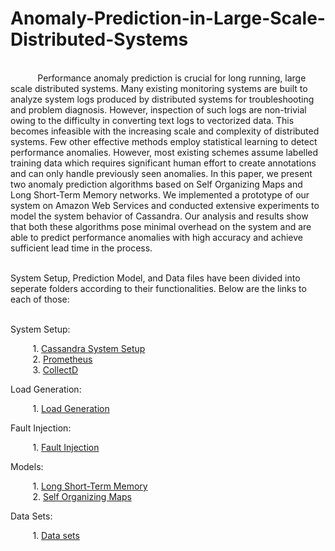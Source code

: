 # Anomaly-Prediction-in-Large-Scale-Distributed-Systems

<br />&nbsp;&nbsp;&nbsp;&nbsp;&nbsp;&nbsp;&nbsp;&nbsp;&nbsp;&nbsp;&nbsp;Performance anomaly prediction is crucial for long running, large scale distributed systems. Many existing monitoring systems are built to analyze system logs produced by distributed systems for troubleshooting and problem diagnosis. However, inspection of such logs are non-trivial owing to the difficulty in converting text logs to vectorized data. This becomes infeasible with the increasing scale and complexity of distributed systems. Few other effective methods employ statistical learning to detect performance anomalies. However, most existing schemes assume labelled training data which requires significant human effort to create annotations and can only handle previously seen anomalies. In this paper, we present two anomaly prediction algorithms based on Self Organizing Maps and Long Short-Term Memory networks. We implemented a prototype of our system on Amazon Web Services and conducted extensive experiments to model the system behavior of Cassandra. Our analysis and results show that both these algorithms pose minimal overhead on the system and are able to predict performance anomalies with high accuracy and achieve sufficient lead time in the process.

<br />System Setup, Prediction Model, and Data files have been divided into seperate folders according to their functionalities. Below are the links to each of those:

<br />System Setup:

&nbsp;&nbsp;&nbsp;&nbsp;&nbsp;&nbsp;&nbsp;&nbsp;&nbsp;1. [Cassandra System Setup](https://github.com/Prashanth-Mallyampatti/Anomaly-Prediction-in-Large-Scale-Distributed-Systems/tree/master/Cassandra%20Setup)
<br/>&nbsp;&nbsp;&nbsp;&nbsp;&nbsp;&nbsp;&nbsp;&nbsp;&nbsp;2. [Prometheus](https://github.com/Prashanth-Mallyampatti/Anomaly-Prediction-in-Large-Scale-Distributed-Systems/tree/master/Prometheus)
<br/>&nbsp;&nbsp;&nbsp;&nbsp;&nbsp;&nbsp;&nbsp;&nbsp;&nbsp;3. [CollectD](https://github.com/Prashanth-Mallyampatti/Anomaly-Prediction-in-Large-Scale-Distributed-Systems/tree/master/Collectd)

Load Generation:

&nbsp;&nbsp;&nbsp;&nbsp;&nbsp;&nbsp;&nbsp;&nbsp;&nbsp;1. [Load Generation](https://github.com/Prashanth-Mallyampatti/Anomaly-Prediction-in-Large-Scale-Distributed-Systems/tree/master/Load%20Generation)

Fault Injection:

&nbsp;&nbsp;&nbsp;&nbsp;&nbsp;&nbsp;&nbsp;&nbsp;&nbsp;1. [Fault Injection](https://github.com/Prashanth-Mallyampatti/Anomaly-Prediction-in-Large-Scale-Distributed-Systems/tree/master/Fault%20Injection)

Models:

&nbsp;&nbsp;&nbsp;&nbsp;&nbsp;&nbsp;&nbsp;&nbsp;&nbsp;1. [Long Short-Term Memory](https://github.com/Prashanth-Mallyampatti/Anomaly-Prediction-in-Large-Scale-Distributed-Systems/tree/master/LSTM)
<br />&nbsp;&nbsp;&nbsp;&nbsp;&nbsp;&nbsp;&nbsp;&nbsp;&nbsp;2. [Self Organizing Maps](https://github.com/Prashanth-Mallyampatti/Anomaly-Prediction-in-Large-Scale-Distributed-Systems/tree/master/SOM)

Data Sets:

&nbsp;&nbsp;&nbsp;&nbsp;&nbsp;&nbsp;&nbsp;&nbsp;&nbsp;1. [Data sets](https://github.com/Prashanth-Mallyampatti/Anomaly-Prediction-in-Large-Scale-Distributed-Systems/tree/master/Data_Sets)
